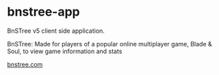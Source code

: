 # bnstree-app
BnSTree v5 client side application. 

BnSTree: Made for players of a popular online multiplayer
game, Blade & Soul, to view game information and stats

[bnstree.com](https://bnstree.com)
